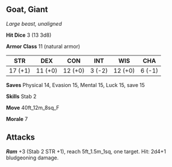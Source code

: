 ## Goat, Giant

*Large beast, unaligned*

**Hit Dice** 3 (13 3d8)

**Armor Class** 11 (natural armor)

| STR     | DEX     | CON     | INT     | WIS     | CHA     |
|---------|---------|---------|---------|---------|---------|
| 17 (+1) | 11 (+0) | 12 (+0) |  3 (-2) | 12 (+0) |  6 (-1) |

**Saves** Physical 14, Evasion 15, Mental 15, Luck 15, save 15

**Skills** Stab 2

**Move** 40ft\_12m\_8sq\_F

**Morale** 7

## Attacks

***Ram*** +3 (Stab 2 STR +1), reach 5ft\_1.5m\_1sq, one target. Hit: 2d4+1 bludgeoning damage.

